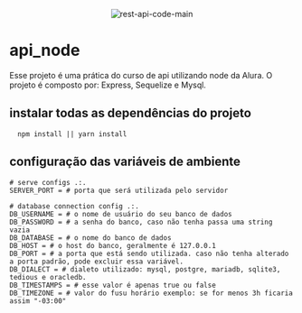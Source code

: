 <div align="center"> 
  
![rest-api-code-main](https://github.com/anderson-oliveira-git/api_node/assets/6682086/9f85294f-7409-4a62-a235-54ac1a8c21fc)

</div>

# api_node
Esse projeto é uma prática do curso de api utilizando node da Alura. O projeto é composto por: Express, Sequelize e Mysql.

## instalar todas as dependências do projeto
```
  npm install || yarn install
```
## configuração das variáveis de ambiente 
```
# serve configs .:.
SERVER_PORT = # porta que será utilizada pelo servidor

# database connection config .:.
DB_USERNAME = # o nome de usuário do seu banco de dados
DB_PASSWORD = # a senha do banco, caso não tenha passa uma string vazia
DB_DATABASE = # o nome do banco de dados
DB_HOST = # o host do banco, geralmente é 127.0.0.1
DB_PORT = # a porta que está sendo utilizada. caso não tenha alterado a porta padrão, pode excluir essa variável.
DB_DIALECT = # dialeto utilizado: mysql, postgre, mariadb, sqlite3, tedious e oracledb.
DB_TIMESTAMPS = # esse valor é apenas true ou false
DB_TIMEZONE = # valor do fusu horário exemplo: se for menos 3h ficaria assim "-03:00"
```
